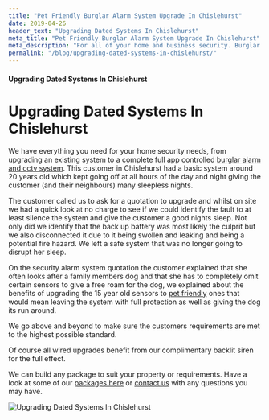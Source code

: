 ```yaml
---
title: "Pet Friendly Burglar Alarm System Upgrade In Chislehurst"
date: 2019-04-26
header_text: "Upgrading Dated Systems In Chislehurst"
meta_title: "Pet Friendly Burglar Alarm System Upgrade In Chislehurst"
meta_description: "For all of your home and business security. Burglar Alarm Servicing, Burglar Alarm Installation, Alarm Battery and CCTV. Call 020 8302 4065 or email us."
permalink: "/blog/upgrading-dated-systems-in-chislehurst/"
---
```


#### Upgrading Dated Systems In Chislehurst

# Upgrading Dated Systems In Chislehurst

We have everything you need for your home security needs, from upgrading an existing system to a complete full app controlled [burglar alarm and cctv system](/categories/servicing-and-repairs/). This customer in Chislehurst had a basic system around 20 years old which kept going off at all hours of the day and night giving the customer (and their neighbours) many sleepless nights.

The customer called us to ask for a quotation to upgrade and whilst on site we had a quick look at no charge to see if we could identify the fault to at least silence the system and give the customer a good nights sleep. Not only did we identify that the back up battery was most likely the culprit but we also disconnected it due to it being swollen and leaking and being a potential fire hazard. We left a safe system that was no longer going to disrupt her sleep.

On the security alarm system quotation the customer explained that she often looks after a family members dog and that she has to completely omit certain sensors to give a free roam for the dog, we explained about the benefits of upgrading the 15 year old sensors to [pet friendly](/products/pet-package-849/) ones that would mean leaving the system with full protection as well as giving the dog its run around.

We go above and beyond to make sure the customers requirements are met to the highest possible standard.

Of course all wired upgrades benefit from our complimentary backlit siren for the full effect.

We can build any package to suit your property or requirements. Have a look at some of our [packages here](/categories/burglar-alarms/) or [contact us](/contact/) with any questions you may have.

![Upgrading Dated Systems In Chislehurst](https://res.cloudinary.com/kbs/image/upload/q4p8s4ktpigr3mdwj9az.jpg)